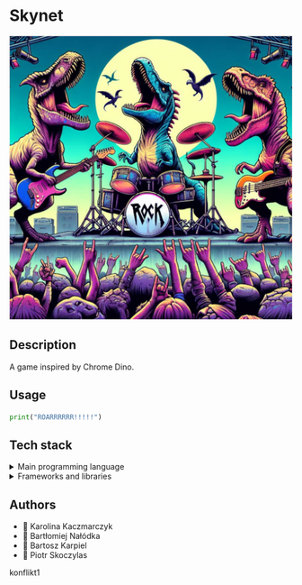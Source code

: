 # Skynet

![Logo](images/logo.jpeg)

## Description

A game inspired by Chrome Dino.

## Usage

```python
print("ROARRRRRR!!!!!")
```

## Tech stack

<details><summary>Main programming language</summary>
<p

```python
print("It will be Python!")
```

</p>
</details>

<details><summary>Frameworks and libraries</summary>
<p

```python
print("We will find out as we go.")
```

</p>
</details>

## Authors

- 👩 Karolina Kaczmarczyk
- 👦 Bartłomiej Nałódka
- 👦 Bartosz Karpiel
- 👦 Piotr Skoczylas


konflikt1
